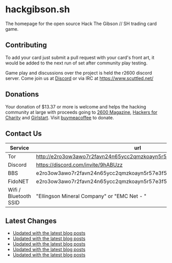 # hackgibson.sh
The homepage for the open source Hack The Gibson // SH trading card game.


## Contributing

To add your card just submit a pull request with your card's front art, it would be added to the next run of set after community play testing.

Game play and discussions over the project is held the r2600 discord server. Come join us at [Discord](https://discord.com/invite/9hABUzz) or via IRC at https://www.scuttled.net/


## Donations

Your donation of $13.37 or more is welcome and helps the hacking community at large with proceeds going to [2600 Magazine](https://2600.com/), [Hackers for Charity](https://hackersforcharity.org) and [Girlstart](https://girlstart.org).  Visit [buymeacoffee](https://www.buymeacoffee.com/hackgibson.sh) to donate.


## Contact Us

Service | url
-|-
Tor | http://e2ro3ow3awo7r2favn24n65ycc2qmzkoayn5r57e3f56nvjwdcgg32ad.onion
Discord | https://discord.com/invite/9hABUzz
BBS | e2ro3ow3awo7r2favn24n65ycc2qmzkoayn5r57e3f56nvjwdcgg32ad.onion:23
FidoNET | e2ro3ow3awo7r2favn24n65ycc2qmzkoayn5r57e3f56nvjwdcgg32ad.onion:24554
Wifi / Bluetooth SSID | "Ellingson Mineral Company" or "EMC Net - <fidonet address>"

## Latest Changes
<!-- BLOG-POST-LIST:START -->
- [Updated with the latest blog posts](https://github.com/DFW2600/hackgibson.sh/commit/4e442b5050e0408f959b9fdaf2ddc51b6ffaeb1c)
- [Updated with the latest blog posts](https://github.com/DFW2600/hackgibson.sh/commit/bf12a4238d46593ee05fc9b06ca381448422fa38)
- [Updated with the latest blog posts](https://github.com/DFW2600/hackgibson.sh/commit/c8f356f1d0a62c4e611582ff8c42571ea1de1fea)
- [Updated with the latest blog posts](https://github.com/DFW2600/hackgibson.sh/commit/3c650a0ceb10b7aa92265ae7ac7699623cd58c9d)
- [Updated with the latest blog posts](https://github.com/DFW2600/hackgibson.sh/commit/1f0d688cc9b4f945e87f55d1dc8f8e6e0cfa8af3)
<!-- BLOG-POST-LIST:END -->
